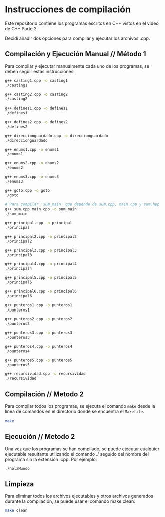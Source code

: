 # Instrucciones de compilación

Este repositorio contiene los programas escritos en C++ vistos en el video de C++ Parte 2.

Decidí añadir dos opciones para compilar y ejecutar los archivos .cpp.

## Compilación y Ejecución Manual // Método 1

Para compilar y ejecutar manualmente cada uno de los programas, se deben seguir estas instrucciones:

```bash
g++ casting1.cpp -o casting1
./casting1

g++ casting2.cpp -o casting2
./casting2

g++ defines1.cpp -o defines1
./defines1

g++ defines2.cpp -o defines2
./defines2

g++ direccionguardado.cpp -o direccionguardado
./direccionguardado

g++ enums1.cpp -o enums1
./enums1

g++ enums2.cpp -o enums2
./enums2

g++ enums3.cpp -o enums3
./enums3

g++ goto.cpp -o goto
./goto

# Para compilar 'sum_main' que depende de sum.cpp, main.cpp y sum.hpp
g++ sum.cpp main.cpp -o sum_main
./sum_main

g++ principal.cpp -o principal
./principal

g++ principal2.cpp -o principal2
./principal2

g++ principal3.cpp -o principal3
./principal3

g++ principal4.cpp -o principal4
./principal4

g++ principal5.cpp -o principal5
./principal5

g++ principal6.cpp -o principal6
./principal6

g++ punteros1.cpp -o punteros1
./punteros1

g++ punteros2.cpp -o punteros2
./punteros2

g++ punteros3.cpp -o punteros3
./punteros3

g++ punteros4.cpp -o punteros4
./punteros4

g++ punteros5.cpp -o punteros5
./punteros5

g++ recursividad.cpp -o recursividad
./recursividad

```



## Compilación // Metodo 2

Para compilar todos los programas, se ejecuta el comando `make` desde la línea de comandos en el directorio donde se encuentra el `Makefile`.

```bash
make
```

## Ejecución // Metodo 2

Una vez que los programas se han compilado, se puede ejecutar cualquier ejecutable resultante utilizando el comando ./ seguido del nombre del programa sin la extensión .cpp. Por ejemplo:

```bash
./holaMundo
```

## Limpieza

Para eliminar todos los archivos ejecutables y otros archivos generados durante la compilación, se puede usar el comando make clean:

```bash
make clean
```

